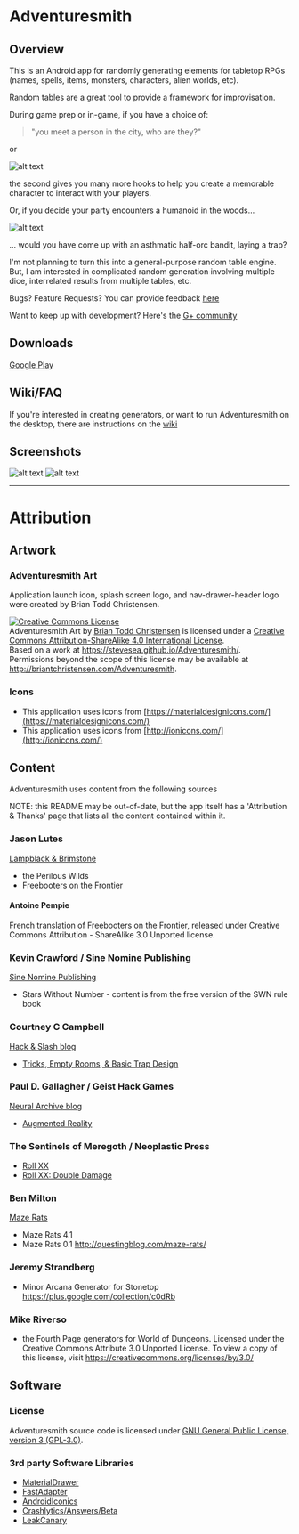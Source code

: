 # Adventuresmith

## Overview

This is an Android app for randomly generating elements for tabletop RPGs (names, spells,
items, monsters, characters, alien worlds, etc).

Random tables are a great tool to provide a framework for improvisation.

During game prep or in-game, if you have a choice of:

> "you meet a person in the city, who are they?"

or

![alt text](https://github.com/stevesea/Adventuresmith/raw/master/docs/images/npc_sample.png "sample NPC")

the second gives you many more hooks to help you create a memorable character to interact with
your players.

Or, if you decide your party encounters a humanoid in the woods...

![alt text](https://github.com/stevesea/Adventuresmith/raw/master/docs/images/asthmatic_half_orc_bandit.png "sample NPC")

... would you have come up with an asthmatic half-orc bandit, laying a trap?

I'm not planning to turn this into a general-purpose random table engine. But, I am
interested in complicated random generation involving multiple dice, interrelated
results from multiple tables, etc.

Bugs? Feature Requests? You can provide feedback [here](https://github.com/stevesea/Adventuresmith/issues)

Want to keep up with development? Here's the [G+ community](https://plus.google.com/communities/101389134352217517231)

## Downloads

[Google Play](https://play.google.com/store/apps/details?id=org.steavesea.adventuresmith)

## Wiki/FAQ

If you're interested in creating generators, or want to run Adventuresmith on the desktop, there
are instructions on the [wiki](https://github.com/stevesea/Adventuresmith/wiki)

## Screenshots

![alt text](https://github.com/stevesea/Adventuresmith/raw/master/docs/images/nav_drawer.png "Sliding nav bar")
![alt text](https://github.com/stevesea/Adventuresmith/raw/master/docs/images/pw_discovery.png "Perilous Wilds - Discovery")

----------------------------------

# Attribution

## Artwork

### Adventuresmith Art
Application launch icon, splash screen logo, and nav-drawer-header logo were created by Brian Todd Christensen.

<a rel="license" href="http://creativecommons.org/licenses/by-sa/4.0/"><img alt="Creative Commons License" style="border-width:0" src="https://i.creativecommons.org/l/by-sa/4.0/80x15.png" /></a>
<br /><span xmlns:dct="http://purl.org/dc/terms/" property="dct:title">Adventuresmith Art</span> by <a xmlns:cc="http://creativecommons.org/ns#" href="http://briantchristensen.com/Adventuresmith" property="cc:attributionName" rel="cc:attributionURL">Brian Todd Christensen</a> is licensed under a <a rel="license" href="http://creativecommons.org/licenses/by-sa/4.0/">Creative Commons Attribution-ShareAlike 4.0 International License</a>.
<br />Based on a work at <a xmlns:dct="http://purl.org/dc/terms/" href="https://stevesea.github.io/Adventuresmith/" rel="dct:source">https://stevesea.github.io/Adventuresmith/</a>.
<br />Permissions beyond the scope of this license may be available at <a xmlns:cc="http://creativecommons.org/ns#" href="http://briantchristensen.com/Adventuresmith" rel="cc:morePermissions">http://briantchristensen.com/Adventuresmith</a>.

### Icons
* This application uses icons from [https://materialdesignicons.com/](https://materialdesignicons.com/)
* This application uses icons from [http://ionicons.com/](http://ionicons.com/)

## Content
Adventuresmith uses content from the following sources

NOTE: this README may be out-of-date, but the app itself has a 'Attribution & Thanks' page
that lists all the content contained within it.

### Jason Lutes
[Lampblack & Brimstone](http://lampblackandbrimstone.blogspot.com/)
* the Perilous Wilds
* Freebooters on the Frontier

#### Antoine Pempie
French translation of Freebooters on the Frontier, released under Creative Commons
Attribution - ShareAlike 3.0 Unported license.

### Kevin Crawford / Sine Nomine Publishing
[Sine Nomine Publishing](http://www.sinenomine-pub.com/)
* Stars Without Number - content is from the free version of the SWN rule book

### Courtney C Campbell
[Hack & Slash blog](http://hackslashmaster.blogspot.com/)
* [Tricks, Empty Rooms, & Basic Trap Design](http://hackslashmaster.blogspot.com/2011/02/on-tricks-empty-rooms-and-basic-trap.html)

### Paul D. Gallagher / Geist Hack Games
[Neural Archive blog](http://neuralarchive.blogspot.co.uk)
* [Augmented Reality](http://www.drivethrurpg.com/product/202175/Augmented-Reality-The-Holistic-City-Kit-For-Cyberpunk-Games)

### The Sentinels of Meregoth / Neoplastic Press
* [Roll XX](http://www.drivethrurpg.com/product/108917/Roll-XX)
* [Roll XX: Double Damage](http://www.drivethrurpg.com/product/113448/Roll-XX-Double-Damage)

### Ben Milton
[Maze Rats](http://questingblog.com/downloads/)
* Maze Rats 4.1 
* Maze Rats 0.1 http://questingblog.com/maze-rats/

### Jeremy Strandberg
* Minor Arcana Generator for Stonetop https://plus.google.com/collection/c0dRb

### Mike Riverso
* the Fourth Page generators for World of Dungeons. Licensed under the Creative Commons Attribute 3.0 Unported License. To view a copy of this license, visit https://creativecommons.org/licenses/by/3.0/


## Software

### License
Adventuresmith source code is licensed under [GNU General Public License, version 3 (GPL-3.0)](https://opensource.org/licenses/GPL-3.0).

### 3rd party Software Libraries
* [MaterialDrawer](https://github.com/mikepenz/MaterialDrawer)
* [FastAdapter](https://github.com/mikepenz/fastadapter)
* [AndroidIconics](https://github.com/mikepenz/Android-Iconics)
* [Crashlytics/Answers/Beta](https://fabric.io)
* [LeakCanary](https://github.com/square/leakcanary)
